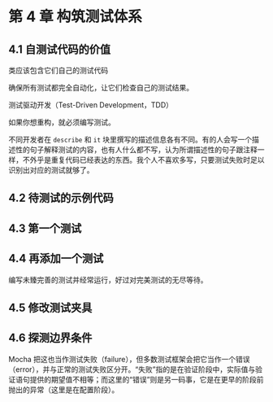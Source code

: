 # 第 4 章 构筑测试体系

## 4.1 自测试代码的价值

类应该包含它们自己的测试代码

确保所有测试都完全自动化，让它们检查自己的测试结果。

测试驱动开发（Test-Driven Development，TDD）

如果你想重构，就必须编写测试。

不同开发者在 `describe` 和 `it` 块里撰写的描述信息各有不同。有的人会写一个描述性的句子解释测试的内容，也有人什么都不写，认为所谓描述性的句子跟注释一样，不外乎是重复代码已经表达的东西。我个人不喜欢多写，只要测试失败时足以识别出对应的测试就够了。

## 4.2 待测试的示例代码

## 4.3 第一个测试

## 4.4 再添加一个测试

编写未臻完善的测试并经常运行，好过对完美测试的无尽等待。

## 4.5 修改测试夹具

## 4.6 探测边界条件

Mocha 把这也当作测试失败（failure），但多数测试框架会把它当作一个错误（error），并与正常的测试失败区分开。“失败”指的是在验证阶段中，实际值与验证语句提供的期望值不相等；而这里的“错误”则是另一码事，它是在更早的阶段前抛出的异常（这里是在配置阶段）。

